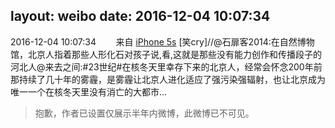 layout: weibo
date: 2016-12-04 10:07:34
---
2016-12-04 10:07:34  &nbsp;&nbsp;&nbsp;&nbsp;&nbsp;&nbsp; 来自 <a href="sinaweibo://customweibosource" rel="nofollow">iPhone 5s</a>
[笑cry]//@石扉客2014:在自然博物馆，北京人指着那些人形化石对孩子说,看,这就是那些没有能力创作和传播段子的河北人@来去之间:#23世纪#在核冬天里幸存下来的北京人，经常会怀念200年前那持续了几十年的雾霾，是雾霾让北京人进化适应了强污染强辐射，也让北京成为唯一一个在核冬天里没有消亡的大都市…
>  抱歉，作者已设置仅展示半年内微博，此微博已不可见。 ​​​
